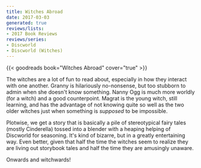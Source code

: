 ```yaml
---
title: Witches Abroad
date: 2017-03-03
generated: true
reviews/lists:
- 2017 Book Reviews
reviews/series:
- Discworld
- Discworld (Witches)
---
```

{{< goodreads book="Witches Abroad" cover="true" >}}

The witches are a lot of fun to read about, especially in how they interact with one another. Granny is hilariously no-nonsense, but too stubborn to admin when she doesn't know something. Nanny Ogg is much more worldly (for a witch) and a good counterpoint. Magrat is the young witch, still learning, and has the advantage of not knowing quite so well as the two older witches just when something is _supposed_ to be impossible.  

Plotwise, we get a story that is basically a pile of stereotypical fairy tales (mostly Cinderella) tossed into a blender with a heaping helping of Discworld for seasoning. It's kind of bizarre, but in a greatly entertaining way. Even better, given that half the time the witches seem to realize they are living out storybook tales and half the time they are amusingly unaware.  

<!--more-->

Onwards and witchwards!


